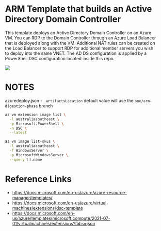 # ARM Template that builds an Active Directory Domain Controller

This template deploys an Active Directory Domain Controller on an Azure VM. You can RDP to the Domain Controller through an Azure Load Balancer that is deployed along with the VM. Additional NAT rules can be created on the Load Balancer to support RDP for additional member servers you wish to deploy into the same VNET. The AD DS configuration is applied by a PowerShell DSC configuration located inside this repo.

<a href="https://portal.azure.com/#create/Microsoft.Template/uri/https%3A%2F%2Fraw.githubusercontent.com%2Fjoshrooz%2Fazure-domain-controller%2Fone%2Farm-digestion-phase%2Fazuredeploy.json" target="_blank">
    <img src="http://azuredeploy.net/deploybutton.png"/>
</a>



# NOTES
azuredeploy.json - `_artifactsLocation` default value will use the `one/arm-digestion-phase` branch

```sh
az vm extension image list \
  -l australiasoutheast \
  -p Microsoft.PowerShell \
  -n DSC \
  --latest
```

```sh
az vm image list-skus \
  -l australiasoutheast \
  -f WindowsServer \
  -p MicrosoftWindowsServer \
  --query [].name
```

# Reference Links
* https://docs.microsoft.com/en-us/azure/azure-resource-manager/templates/
* https://docs.microsoft.com/en-us/azure/virtual-machines/extensions/dsc-template
* https://docs.microsoft.com/en-us/azure/templates/microsoft.compute/2021-07-01/virtualmachines/extensions?tabs=json
